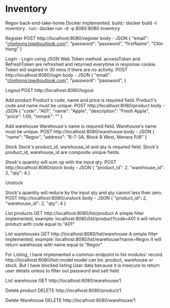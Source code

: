 # Inventory
Regov back-end-take-home
Docker implemented.
build:: docker build -t inventory .
run:: docker run -d -p 8080:8080 inventory

Register
POST http://localhost:8080/register
body - JSON
{
    "email": "chinhong.low@outlook.com",
    "password": "password",
    "firstName": "Chin Hong"
}


Login - Login using JSON Web Token method. accessToken and RefreshToken are refreshed and returned everytime in response cookie. Token will expired in 30 mins if there are no activity.
POST http://localhost:8080/login
body - JSON
{
  "email": "chinhong.low@outlook.com",
  "password": "password",
}


Logout
POST http://localhost:8080/logout


Add product
Product's code, name and price is required field.
Product's code and name must be unique.
POST http://localhost:8080/product
body - JSON
{
    "code": "A01",
    "name": "Apple",
    "description": "Fresh Apple",
    "price": 1.00,
    "remark": ""
}


Add warehouse
Warehouse's name is required field.
Warehouse's name must be unique.
POST http://localhost:8080/warehouse
body - JSON
{
    "name": "Regov",
    "address": "B-7-3A, Block B West, Menara PJ8"
}


Stock
Stock's product_id, warehouse_id and qty is required field.
Stock's product_id, warehouse_id are composite unique fields.

Stock's quantity will sum up with the input qty.
POST http://localhost:8080/stock
body - JSON
{
    "product_id": 2,
    "warehouse_id": 2,
    "qty": 4
}


Unstock

Stock's quantity will reduce by the input qty and qty cannot less then zero. 
POST http://localhost:8080/unstock
body - JSON
{
    "product_id": 2,
    "warehouse_id": 2,
    "qty": 4
}


List products
GET http://localhost:8080/list/product
A simple filter implemented, example:
localhost:8080/list/product?code=A01 it will return product with code equal to "A01"


List warehouses
GET http://localhost:8080/list/warehouse
A simple filter implemented, example:
localhost:8080/list/warehouse?name=Regov it will return warehouse with name equal to "Regov"

For Listing, I have implemented a common endpoint to list modules' record. http://localhost:8080/list/:model
model can be: product, warehouse or stock. But I have blocked listing User data because it is insecure to return user details unless to filter out password and salt field.


List warehouse
GET http://localhost:8080/warehouse/1


Delete product
DELETE http://localhost:8080/product/1


Delete Warehouse
DELETE http://localhost:8080/warehouse/1


